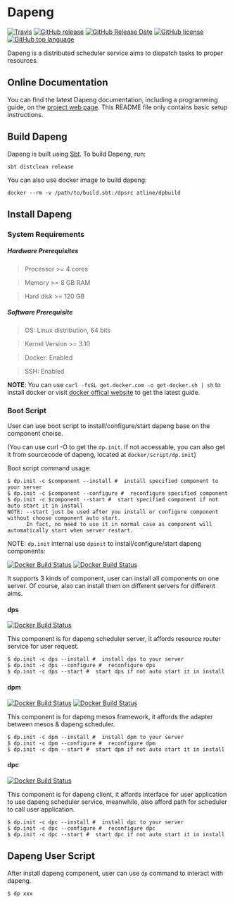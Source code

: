 # Dapeng

[![Travis](https://img.shields.io/travis/atline/dapeng.svg)](https://travis-ci.org/atline/dapeng/)
[![GitHub release](https://img.shields.io/github/release/atline/dapeng.svg)](#)
[![GitHub Release Date](https://img.shields.io/github/release-date/atline/dapeng.svg)](#)
[![GitHub license](https://img.shields.io/github/license/atline/dapeng.svg)](#)
[![GitHub top language](https://img.shields.io/github/languages/top/atline/dapeng.svg)](#)

Dapeng is a distributed scheduler service aims to dispatch tasks to proper resources.

## Online Documentation

You can find the latest Dapeng documentation, including a programming
guide, on the [project web page](#).
This README file only contains basic setup instructions.

## Build Dapeng

Dapeng is built using [Sbt](https://www.scala-sbt.org/).
To build Dapeng, run:

    sbt distclean release

You can also use docker image to build dapeng:

    docker --rm -v /path/to/build.sbt:/dpsrc atline/dpbuild

## Install Dapeng

### System Requirements

##### Hardware Prerequisites

> Processor >= 4 cores

> Memory >= 8 GB RAM

> Hard disk >= 120 GB

##### Software Prerequisite

> OS: Linux distribution, 64 bits

> Kernel Version >= 3.10

> Docker: Enabled

> SSH: Enabled

**NOTE**: You can use `curl -fsSL get.docker.com -o get-docker.sh | sh` to install docker or visit [docker offical website](https://docs.docker.com/install/linux/docker-ce/ubuntu/) to get the latest guide.

### Boot Script

User can use boot script to install/configure/start dapeng base on the component choise.

(You can use curl -O to get the `dp.init`. If not accessable, you can also get it from sourcecode of dapeng, located at `docker/script/dp.init`)

Boot script command usage:

    $ dp.init -c $component --install #  install specified component to your server
    $ dp.init -c $component --configure #  reconfigure specified component
    $ dp.init -c $component --start #  start specified component if not auto start it in install
    NOTE: --start just be used after you install or configure component without choose component auto start.
          In fact, no need to use it in normal case as component will automatically start when server restart.

NOTE: `dp.init` internal use `dpinit` to install/configure/start dapeng components:

[![Docker Build Status](https://img.shields.io/docker/build/atline/dpinit.svg?label=docker(dpinit))](https://hub.docker.com/r/atline/dpinit/builds/)
[![Docker Build Status](https://img.shields.io/docker/build/atline/dpinitbase.svg?label=docker(dpinitbase))](https://hub.docker.com/r/atline/dpinitbase/builds/)

It supports 3 kinds of component, user can install all components on one server. Of course, also can install them on different servers for different aims.


#### dps

[![Docker Build Status](https://img.shields.io/docker/build/atline/dps.svg?label=docker(dps))](https://hub.docker.com/r/atline/dps/builds/)

This component is for dapeng scheduler server, it affords resource router service for user request.

    $ dp.init -c dps --install #  install dps to your server
    $ dp.init -c dps --configure #  reconfigure dps
    $ dp.init -c dps --start #  start dps if not auto start it in install

#### dpm
[![Docker Build Status](https://img.shields.io/docker/build/atline/dpm.svg?label=docker(dpm))](https://hub.docker.com/r/atline/dpm/builds/)
[![Docker Build Status](https://img.shields.io/docker/build/atline/dpmbase.svg?label=docker(dpmbase))](https://hub.docker.com/r/atline/dpmbase/builds/)

This component is for dapeng mesos framework, it affords the adapter between mesos & dapeng scheduler.

    $ dp.init -c dpm --install #  install dpm to your server
    $ dp.init -c dpm --configure #  reconfigure dpm
    $ dp.init -c dpm --start #  start dpm if not auto start it in install

#### dpc
[![Docker Build Status](https://img.shields.io/docker/build/atline/dpc.svg?label=docker(dpc))](https://hub.docker.com/r/atline/dpc/builds/)

This component is for dapeng client, it affords interface for user application to use dapeng scheduler service, meanwhile, also afford path for scheduler to call user application.

    $ dp.init -c dpc --install #  install dpc to your server
    $ dp.init -c dpc --configure #  reconfigure dpc
    $ dp.init -c dpc --start #  start dpc if not auto start it in install

## Dapeng User Script

After install dapeng component, user can use `dp` command to interact with dapeng.

    $ dp xxx
